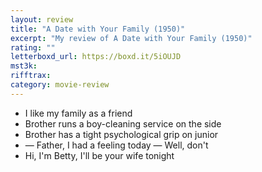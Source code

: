 ```yaml
---
layout: review
title: "A Date with Your Family (1950)"
excerpt: "My review of A Date with Your Family (1950)"
rating: ""
letterboxd_url: https://boxd.it/5iOUJD
mst3k:
rifftrax:
category: movie-review
---
```


- I like my family as a friend
- Brother runs a boy-cleaning service on the side
- Brother has a tight psychological grip on junior
- — Father, I had a feeling today — Well, don't
- Hi, I'm Betty, I'll be your wife tonight
